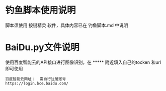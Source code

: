 # 钓鱼脚本使用说明

脚本须使用 按键精灵 软件，具体内容已在 钓鱼脚本.md 中说明



# BaiDu.py文件说明

使用百度智能云的API接口进行图像识别，在 \*\*\*\*\* 附近填入自己的tocken 和url 即可使用  

```
百度智能云网址：  需自行注册账号
https://login.bce.baidu.com/
```

